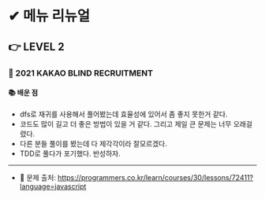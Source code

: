 # ✔ 메뉴 리뉴얼

## 👉 LEVEL 2

### 🎯 2021 KAKAO BLIND RECRUITMENT

#### 📚 배운 점
- dfs로 재귀를 사용해서 풀어봤는데 효율성에 있어서 좀 좋지 못한거 같다.
- 코드도 많이 길고 더 좋은 방법이 있을 거 같다. 그리고 제일 큰 문제는 너무 오래걸렸다.
- 다른 분들 풀이를 봤는데 다 제각각이라 잘모르겠다.
- TDD로 풀다가 포기했다. 반성하자.

---

- 📌 문제 출처: https://programmers.co.kr/learn/courses/30/lessons/72411?language=javascript